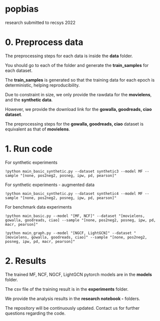 # popbias

research submitted to recsys 2022



# 0. Preprocess data

The preprocessing steps for each data is inside the **data** folder.

You should go to each of the folder and generate the **train_samples** for each dataset.

The **train_samples** is generated so that the training data for each epoch is deterministic, helping reproducibility.

Due to constraint in size, we only provide the rawdata for the **movielens**, and the **synthetic data**.

However, we provide the download link for the **gowalla, goodreads, ciao dataset**.

The preprocessing steps for the **gowalla, goodreads, ciao** dataset is equivalent as that of **movielens**.   





# 1. Run code


For synthetic experiments

```
!python main_basic_synthetic.py --dataset synthetic3 --model MF --sample "[none, pos2neg2, posneg, ipw, pd, pearson]"
```

For synthetic experiments - augmented data

```
!python main_basic_synthetic.py --dataset synthetic4 --model MF --sample "[none, pos2neg2, posneg, ipw, pd, pearson]"
```

For benchmark data experiments

```
!python main_basic.py --model "[MF, NCF]" --dataset "[movielens, gowalla, goodreads, ciao] --sample "[none, pos2neg2, posneg, ipw, pd, macr, pearson]"

!python main_graph.py --model "[NGCF, LightGCN]" --dataset "[movielens, gowalla, goodreads, ciao]" --sample "[none, pos2neg2, posneg, ipw, pd, macr, pearson]"
```   


# 2. Results

The trained MF, NCF, NGCF, LightGCN pytorch models are in the **models** folder.

The csv file of the training result is in the **experiments** folder.   

We provide the analysis results in the **research notebook -** folders.   


The repository will be continuously updated. Contact us for further questions regarding the code.   

